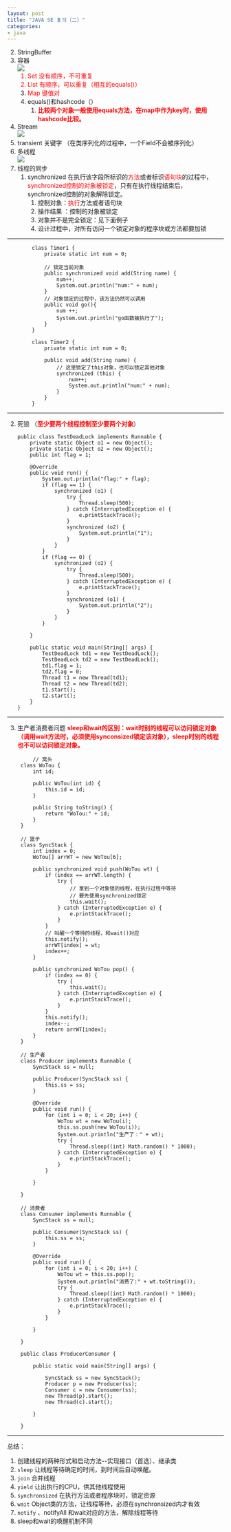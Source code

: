 ```yaml
---
layout: post
title: "JAVA SE 复习（二）"
categories:
- java
---
```



2. StringBuffer
3. 容器<br/>
![](/img/javase21.jpg)<font color=red>
	1. Set 没有顺序，不可重复
	2. List 有顺序，可以重复（相互的equals()）
	3. Map 键值对</font>
	4. equals()和hashcode（）
		1. <font color=red> **比较两个对象一般使用equals方法，在map中作为key时，使用hashcode比较。**</font>
4. Stream<br/>
![](/img/javase23.jpg)
5. transient 关键字 （在类序列化的过程中，一个Field不会被序列化）
6. 多线程<br/>
	![](/img/javase26.jpg)
7. 线程的同步
	1. synchronized 在执行该字段所标识的<font color=red>方法</font>或者标识<font color=red>语句块</font>的过程中，<font color=red>synchronized控制的对象被锁定</font>，只有在执行线程结束后，synchronized控制的对象解除锁定。
		1. 控制对象：<font color=red>执行</font>方法或者语句块
		2. 操作结果 ：控制的对象被锁定
		3. 对象并不是完全锁定：见下面例子
		4. 设计过程中，对所有访问一个锁定对象的程序块或方法都要加锁

-----
	
			class Timer1 {
				private static int num = 0;
			
				// 锁定当前对象
				public synchronized void add(String name) {
					num++;
					System.out.println("num:" + num);
				}
				// 对象锁定的过程中，该方法仍然可以调用
				public void go(){
					num ++;
					System.out.println("go函数被执行了");
				}
			}
			
			class Timer2 {
				private static int num = 0;
			
				public void add(String name) {
					// 这里锁定了this对象，也可以锁定其他对象
					synchronized (this) {
						num++;
						System.out.println("num:" + num);
					}
				}
			}

----
2.	死锁 （<font color=red>**至少要两个线程控制至少要两个对象**</font>）
		
		public class TestDeadLock implements Runnable {
			private static Object o1 = new Object();
			private static Object o2 = new Object();
			public int flag = 1;
		
			@Override
			public void run() {
				System.out.println("flag:" + flag);
				if (flag == 1) {
					synchronized (o1) {
						try {
							Thread.sleep(500);
						} catch (InterruptedException e) {
							e.printStackTrace();
						}
						synchronized (o2) {
							System.out.println("1");
						}
					}
				}
				if (flag == 0) {
					synchronized (o2) {
						try {
							Thread.sleep(500);
						} catch (InterruptedException e) {
							e.printStackTrace();
						}
						synchronized (o1) {
							System.out.println("2");
						}
					}
				}
		
			}
		
			public static void main(String[] args) {
				TestDeadLock td1 = new TestDeadLock();
				TestDeadLock td2 = new TestDeadLock();
				td1.flag = 1;
				td2.flag = 0;
				Thread t1 = new Thread(td1);
				Thread t2 = new Thread(td2);
				t1.start();
				t2.start();
			}
		}

-----
3. 生产者消费者问题
<font color=red>**sleep和wait的区别：wait时别的线程可以访问锁定对象（调用wait方法时，必须使用synconsized锁定该对象），sleep时别的线程也不可以访问锁定对象。**</font>

			// 窝头
		class WoTou {
			int id;
		
			public WoTou(int id) {
				this.id = id;
			}
		
			public String toString() {
				return "WoTou:" + id;
			}
		}
		
		// 篮子
		class SyncStack {
			int index = 0;
			WoTou[] arrWT = new WoTou[6];
		
			public synchronized void push(WoTou wt) {
				if (index == arrWT.length) {
					try {
						// 拿到一个对象锁的线程，在执行过程中等待
						// 要先使用synchronized锁定
						this.wait();
					} catch (InterruptedException e) {
						e.printStackTrace();
					}
				}
				// 叫醒一个等待的线程，和wait()对应
				this.notify();
				arrWT[index] = wt;
				index++;
			}
		
			public synchronized WoTou pop() {
				if (index == 0) {
					try {
						this.wait();
					} catch (InterruptedException e) {
						e.printStackTrace();
					}
				}
				this.notify();
				index--;
				return arrWT[index];
			}
		}
		
		// 生产者
		class Producer implements Runnable {
			SyncStack ss = null;
		
			public Producer(SyncStack ss) {
				this.ss = ss;
			}
		
			@Override
			public void run() {
				for (int i = 0; i < 20; i++) {
					WoTou wt = new WoTou(i);
					this.ss.push(new WoTou(i));
					System.out.println("生产了：" + wt);
					try {
						Thread.sleep((int) Math.random() * 1000);
					} catch (InterruptedException e) {
						e.printStackTrace();
					}
				}
		
			}
		
		}
		
		// 消费者
		class Consumer implements Runnable {
			SyncStack ss = null;
		
			public Consumer(SyncStack ss) {
				this.ss = ss;
			}
		
			@Override
			public void run() {
				for (int i = 0; i < 20; i++) {
					WoTou wt = this.ss.pop();
					System.out.println("消费了:" + wt.toString());
					try {
						Thread.sleep((int) Math.random() * 1000);
					} catch (InterruptedException e) {
						e.printStackTrace();
					}
				}
		
			}
		
		}
		
		public class ProducerConsumer {
		
			public static void main(String[] args) {
		
				SyncStack ss = new SyncStack();
				Producer p = new Producer(ss);
				Consumer c = new Consumer(ss);
				new Thread(p).start();
				new Thread(c).start();
		
			}
		
		}


----
总结：

1. 创建线程的两种形式和启动方法--实现接口（首选）、继承类
2. `sleep` 让线程等待确定的时间，到时间后自动唤醒。
3. `join` 合并线程
4. `yield` 让出执行的CPU，供其他线程使用
5. `synchronsized` 在执行方法或者程序块时，锁定资源
6. `wait` Object类的方法，让线程等待，必须在synchronsized内才有效
7. `notify` 、notifyAll 和wait对应的方法，解除线程等待
8. sleep和wait的唤醒机制不同